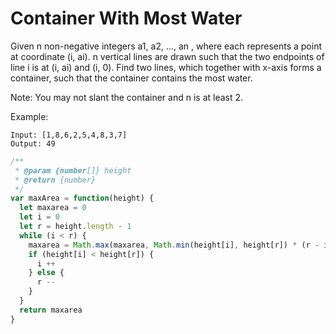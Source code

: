 # Container With Most Water

Given n non-negative integers a1, a2, ..., an , where each represents a point at coordinate (i, ai). n vertical lines are drawn such that the two endpoints of line i is at (i, ai) and (i, 0). Find two lines, which together with x-axis forms a container, such that the container contains the most water.

Note: You may not slant the container and n is at least 2.

Example:

    Input: [1,8,6,2,5,4,8,3,7]
    Output: 49

```javascript
/**
 * @param {number[]} height
 * @return {number}
 */
var maxArea = function(height) {
  let maxarea = 0
  let i = 0
  let r = height.length - 1
  while (i < r) {
    maxarea = Math.max(maxarea, Math.min(height[i], height[r]) * (r - i))
    if (height[i] < height[r]) {
      i ++
    } else {
      r --
    }
  }
  return maxarea
}
```